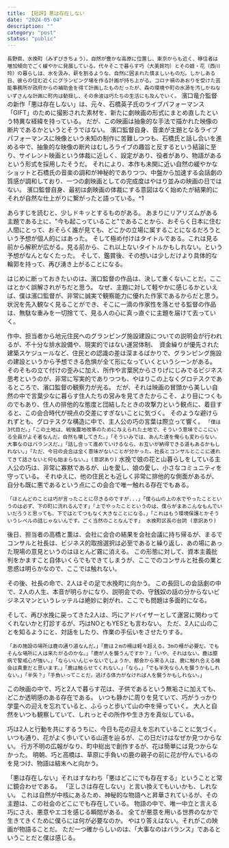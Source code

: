 ```yaml
---
title: 【短評】悪は存在しない
date: "2024-05-04"
description: ""
category: "post"
status: "public"
---
```


```長野県、水挽町（みずびきちょう）。自然が豊かな高原に位置し、東京からも近く、移住者は増加傾向でごく緩やかに発展している。代々そこで暮らす巧（大美賀均）とその娘・花（西川玲）の暮らしは、水を汲み、薪を割るような、自然に囲まれた慎ましいものだ。しかしある日、彼らの住む近くにグランピング場を作る計画が持ち上がる。コロナ禍のあおりを受けた芸能事務所が政府からの補助金を得て計画したものだったが、森の環境や町の水源を汚しかねないずさんな計画に町内は動揺し、その余波は巧たちの生活にも及んでいく。```
濱口竜介監督の新作「悪は存在しない」は、元々、石橋英子氏のライブパフォーマンス「GIFT」のために撮影された素材を、新たに劇映画の形式にまとめ直したという特異な経緯を持っている。
だが、この映画は抽象的な手法で描かれた映像の断片であるかというとそうではない。
濱口監督自身、音楽が主題となるライブパフォーマンスに映像という未知の制作に苦難しつつも、石橋氏と話し合いを進める中で、抽象的な映像の断片はむしろライブの趣旨と反するという結論に至り、サイレント映画という体裁に近しく、設定があり、役者があり、物語があるという形式を採用したそうだ。
それにより、本作も未開に近い自然の緩やかなショットと石橋氏の音楽の調和が神秘的でありつつ、中盤から加速する会話劇の質感が調和しており、一つの劇映画としての完成度はやはり並みの映画の日ではない。
濱口監督自身、最初は劇映画の体裁にする意図はなく始めたが結果的にそれが自然な仕上がりに繋がったと語っている。^1

あらすじを読むと、少しドキッとするものがある。
あまりにリアリズムがある主題である上に、"今も起こっていること"であることから、おそらく日本に住む人間にとって、おそらく誰が見ても、どこかの立場に属することになるだろうという予想が個人的にはあった。
そして極め付けはタイトルである。これは見る前から解釈が広がる。見る前から、これ以上ないタイトルかもしれない。という予想がなんとなくたった。
そして、鑑賞後、その想いは少しだけより具体的な輪郭を持って、再び湧き上がることになる。

はじめに断っておきたいのは、濱口監督の作品は、決して重くないことだ。ここはとかく誤解されがちだと思う。
なぜ、主題に対して軽やかに感じるかといえば、僕は濱口監督が、非常に誠実で観察能力に優れた作家であるからだと思う。
状況を先入観なく見ることができ、そこに一滴の作家性を落とせる監督の作品は、無駄な重みを一切捨てて、見る人の心に真っ直ぐに主題を届けて去っていく。

作中、担当者から地元住民へのグランピング施設建設についての説明会が行われるが、不十分な排水設備や、現実的ではない運営体制、　資金繰りが優先された建築スケジュールなど、住民との認識の差は深まるばかりで、グランピング施設の建設というから予想できる危惧が全て形になっていくというシーンがある。
そのそもの立て付けの歪みに加え、所作や言葉尻からさりげにじみでるビジネス思考というのが、非常に写実的でありつつも、やはりこの上なくグロテスクであるところで、濱口監督の観察力が光る。
だが、それは映画の冒頭から美しい自然の中で言葉少なに暮らす住人たちの営みを見てきたからこそ、より目につくものでもあり、住人の排他的な態度と団結したときの攻撃力という観点に、着目すると、この会合時代が視点の交差にすぎないことに気づく。
そのような避けられずとも、グロテスクな構造に中で、主人公の巧の言葉は際立って響く。
```「僕は3代目だ。」「この土地は、戦後農地改革のために与えられた土地で、そういう意味でここにいる全員がよそ者なんだ。自然も壊してきた。」「そういみでは、あんた達を俺らも変わらない。大事なのはバランスだ。」「話し合って進めていけるなら、お互いが納得できる道もあるかもしれない。」「ただ、今日の会合は全く意味がないことが分かった。社長とコンサルとここに連れてきて話さないと何も始まらない。」(意訳あり)```
水挽で娘の花と山暮らしをしている主人公の巧は、非常に寡黙であるが、山を愛し、娘の愛し、小さなコミュニティを守っている。
それゆえに、他の住民とも近しく非常に排他的な側面があるが、自分も既に悪であるという点にこの会合で唯一触れる存在でもある。

```「ほとんどのことは巧が言ったことに尽きるのですが...」「僕ら山の上の水でやったことというのは必ず、下の町に流れるんです」「上でやったことというのは、僕らがまあこんなもんでいいだろうと思っても、下ではとてつもなく大きなことになる。」「これはもう環境保護とかそういうレベルの話じゃないんです。ごく当然のことなんです」 水挽町区長の台詞 (意訳あり)```

後日、担当者の高橋と薫は、会社に会合の結果を会社会議に持ち帰るが、まるでコンサルと社長は、ビジネス的取捨選択は必至であると繰り返し、あの場にあった現場の意見というのはほとんど霧に消える。
この形態に対して、資本主義批判をかますこと自体いくらでもできてしまうが、ここでのコンサルと社長の業と思惑は明らかなので、ここでは触れない。

その後、社長の命で、2人はその足で水挽町に向かう。
この長回しの会話劇の中で、2人の人生、本音が明らかになり、説明会での、守銭奴の話の分からないビジネスマンというレッテルは絶妙に剥がれ、ここでも問題は多面的になる。

そして、再び水挽に戻ってきた2人は、巧にアドバイザーとして運営に関わってくれないかと打診するが、巧はNOともYESとも言わない。
ただ、2人に山のことを知るようにと、対話をしたり、作業の手伝いをさせたりする。

```「あの施設の場所は鹿の通り道なんだ。」「鹿は２mの柵は軽々超える。3mの柵が必要だ。でもそんな場所に人は来たがるのかな。」「鹿が人を襲うんですか？」「いや、それはない。鹿は臆病で警戒心が強い。」「ならいいんじゃないでしょうか、都会から来る人は、鹿に触れ合える機会は貴重だと思います。」「鹿は触らせてくれない。」「なら。」「でも半矢なら人を襲うかもしれない。」「半矢？」「手負いってことだ。逃げる体力がなければ人を襲うかもしれない。」```

この映画の中で、巧と2人で暮らす花は、子供であるという無垢さに加えても、どこか透明感のある存在である。
いつも静かに周りを見ていて、巧がうっかり学童への迎えを忘れていると、ふらっと歩いて山の中を帰っていく。
大人と自然をいつも観察していて、しれっとその所作や生き方を真似している。

巧は2人と行動を共にするうちに、今日も花の迎えを忘れていることに気づく。
いつも通り、花がよく歩いている山道を辿るが、この日だけはなぜか見つからない。
行方不明の広報がなり、町中総出で創作するが、花は簡単には見つからなかった。
明朝、巧と高橋は、草原に手負いの鹿の親子の前に花が佇んでいるのを見つけ、物語は結末へと向かう。

「悪は存在しない」それはすなわち「悪はどこにでも存在する」ということと常に鏡合わせである。
「正しさは存在しない」と言い換えてもいいかも、しれない。
これは自然が中核にあるため、神秘的な物語へと昇華されているが、その主題は、この社会のどこにでも存在している。
物語の中で、唯一中立と言える巧にさえ、悪意やエゴを感じる瞬間がある。
全てが悪意を用いる世界のなかで生きてきくために僕らには何が必要なのか。
やはり答えはない。それがこの映画が物語ることだ。
ただ一つ確からしいのは、「大事なのはバランス」であるということだと僕は感じる。



